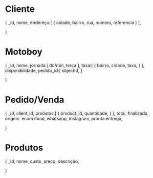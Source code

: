 # Cliente
{
  _id,
  nome,
  endereço:[
    {
      cidade,
      bairro,
      rua,
      numero,
      referencia
    }
  ],

}

# Motoboy
{
  _id,
  nome,
  jornada:[ dd/mm, terça  ],
  taxa:[
    {
      bairro,
      cidade,
      taxa,
    }
  ],
  disponibilidade,
  pedido_id:[ objectId, ]

}

# Pedido/Venda
{
  _id,
  client_id,
  produtos:[
    {
      product_id,
      quantidade,
    }
  ],
  total,
  finalizada,
  origem: enum ifood, whatsapp, instagram, pronta entrega,
  <!-- motoboy_id, -->

}

# Produtos
{
  _id,
  nome,
  custo,
  preco,
  descrição,

}